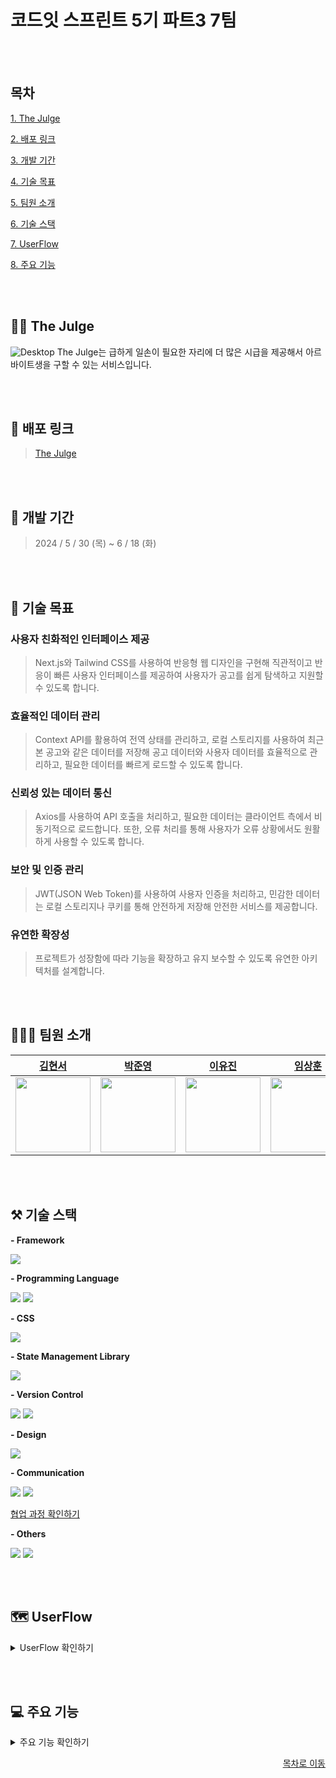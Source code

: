# 코드잇 스프린트 5기 파트3 7팀
<br><br>
## 목차
[1. The Julge](#-the-julge)

[2. 배포 링크](#-배포-링크)

[3. 개발 기간](#-개발-기간)

[4. 기술 목표](#-기술-목표)

[5. 팀원 소개](#-팀원-소개)

[6. 기술 스택](#-기술-스택)

[7. UserFlow](#-userflow)

[8. 주요 기능](#-주요-기능)

<br><br>
## 🧑‍🍳 The Julge
![Desktop](https://github.com/jose0229/the-julge/assets/109906670/43c44751-5d1c-48cf-ad2c-1c71edb5f2fa)
The Julge는 급하게 일손이 필요한 자리에 더 많은 시급을 제공해서 아르바이트생을 구할 수 있는 서비스입니다.

<br><br>
## 🔗 배포 링크
> [The Julge](https://main--the-julge-5-7.netlify.app/notice-list)

<br><br>
## 📅 개발 기간
> 2024 / 5 / 30 (목) ~ 6 / 18 (화)

<br><br>
## 🚩 기술 목표

### 사용자 친화적인 인터페이스 제공
> Next.js와 Tailwind CSS를 사용하여 반응형 웹 디자인을 구현해 직관적이고 반응이 빠른 사용자 인터페이스를 제공하여 사용자가 공고를 쉽게 탐색하고 지원할 수 있도록 합니다.

### 효율적인 데이터 관리
> Context API를 활용하여 전역 상태를 관리하고, 로컬 스토리지를 사용하여 최근 본 공고와 같은 데이터를 저장해 공고 데이터와 사용자 데이터를 효율적으로 관리하고, 필요한 데이터를 빠르게 로드할 수 있도록 합니다.

### 신뢰성 있는 데이터 통신
> Axios를 사용하여 API 호출을 처리하고, 필요한 데이터는 클라이언트 측에서 비동기적으로 로드합니다. 또한, 오류 처리를 통해 사용자가 오류 상황에서도 원활하게 사용할 수 있도록 합니다.

### 보안 및 인증 관리
> JWT(JSON Web Token)를 사용하여 사용자 인증을 처리하고, 민감한 데이터는 로컬 스토리지나 쿠키를 통해 안전하게 저장해 안전한 서비스를 제공합니다.

### 유연한 확장성
> 프로젝트가 성장함에 따라 기능을 확장하고 유지 보수할 수 있도록 유연한 아키텍처를 설계합니다.

<br><br>
## 🧑‍🤝‍🧑 팀원 소개

|[김현서](https://github.com/hyunseo11)|[박준영](https://github.com/JunYoungee)|[이유진](https://github.com/newjinlee)|[임상훈](https://github.com/jose0229)|[전유민](https://github.com/JeonYumin94)|
|----|----|----|----|----|
|<img src="https://github.com/jose0229/the-julge/assets/109906670/4c2ae408-83cf-4010-a4f5-6c2825612cbe.png" height="120"/>|<img src="https://github.com/jose0229/the-julge/assets/109906670/296b74f1-b752-43af-b350-e8dbdad27185.png" height="120"/>|<img src="https://github.com/jose0229/the-julge/assets/109906670/c0908c56-ff86-47b5-b35c-1513f83a456b.png" height="120"/>|<img src="https://github.com/jose0229/the-julge/assets/109906670/0a0d04ab-313b-49e8-b73b-d6f595df25ec.png" height="120"/>|<img src="https://github.com/jose0229/the-julge/assets/109906670/86ab5964-47c8-407b-8e80-97c413c532fe.png" height="120"/>|

<br><br>
## ⚒️ 기술 스택

**- Framework**

<img src="https://img.shields.io/badge/react-61DAFB?style=for-the-badge&logo=react&logoColor=black">

**- Programming Language** 

<img src="https://img.shields.io/badge/next.js-000000?style=for-the-badge&logo=nextdotjs&logoColor=white">
<img src="https://img.shields.io/badge/typescript-3178C6?style=for-the-badge&logo=typescript&logoColor=white"> 

**- CSS** 

<img src="https://img.shields.io/badge/tailwindcss-06B6D4?style=for-the-badge&logo=tailwindcss&logoColor=white"> 

**- State Management Library** 

<img src="https://img.shields.io/badge/axios-5A29E4?style=for-the-badge&logo=axios&logoColor=white"> 

**- Version Control** 

<img src="https://img.shields.io/badge/github-181717?style=for-the-badge&logo=github&logoColor=white">
<img src="https://img.shields.io/badge/git-F05032?style=for-the-badge&logo=git&logoColor=white"> 

**- Design** 

<img src="https://img.shields.io/badge/figma-F24E1E?style=for-the-badge&logo=figma&logoColor=white"> 

**- Communication** 

<img src="https://img.shields.io/badge/notion-000000?style=for-the-badge&logo=notion&logoColor=white">
<img src="https://img.shields.io/badge/discord-5865F2?style=for-the-badge&logo=discord&logoColor=white">

[협업 과정 확인하기](https://typhoon-need-dad.notion.site/e9ffedec95e04d3e9618407a3274b364?v=339c3c0e53524f0e87f662e0cec4a083&pvs=74) 

**- Others** 

<img src="https://img.shields.io/badge/eslint-4B32C3?style=for-the-badge&logo=eslint&logoColor=white">
<img src="https://img.shields.io/badge/prettier-F7B93E?style=for-the-badge&logo=prettier&logoColor=white"> 

<br><br>
## 🗺️ UserFlow
<details>
<summary> UserFlow 확인하기 </summary><br>
<img src="https://github.com/jose0229/the-julge/assets/109906670/82dd3612-7fad-4f85-a03c-1699894a3c05.png" width="800"/></details>

<br><br>
## 💻 주요 기능
<details>
  <summary>주요 기능 확인하기</summary>
  
  ### 상단 네비게이션바

- 사장님 이메일로 로그인하면 오른쪽 상단은 '내 가게' 버튼, 알바님 이메일로 로그인하면 오른쪽 상단에 '내 프로필' 버튼 생성
- 오른쪽 '내 프로필' 버튼을 누르면 내 프로필 페이지로 이동
- '로그아웃' 버튼을 클릭하면 공고 리스트 페이지로 이동
- '알람' 버튼을 클릭하면 나에게 온 알림 확인
- 검색창에서 검색어를 입력하고 '엔터키'를 누르면 가게 이름에 검색어가 포함된 공고만 보여줌

### 로그인 페이지

- '로고 버튼'을 클릭하면 공고 리스트 페이지로 이동
- '회원가입하기' 버튼을 클릭하면 회원가입 페이지로 이동
- 유효한 이메일과 비밀번호를 입력하고 '로그인' 버튼을 클릭하면 공고 리스트 페이지로 이동
- 로그인 페이지에는 네비게이션바가 없음
- 비밀번호가 틀릴 경우 “비밀번호가 일치하지 않습니다.” 경고 창을 보여줌
- 이메일 input에서 focus out 일 때, 값이 이메일 형식이 아닐 경우 input에 빨강색 테두리와 아래에 “이메일 형식으로 작성해 주세요.” 빨강색 에러 메시지 표시
- 비밀번호 input에서 focus out 일 때, 비밀번호 길이가 8자 미만일때 input에 빨강색 테두리와 아래에 “8자 이상 작성해 주세요.” 빨강색 에러 메시지 표시
- 로그인 성공 시 엑세스 토큰 발급

### 회원가입 페이지

- '로고 버튼'을 클릭하면 공고 리스트 페이지로 이동
- '로그인하기' 버튼을 클릭하면 로그인 페이지로 이동
- 이메일 input에서 focus out 일 때, 값이 이메일 형식이 아닐 경우 이메일 input에 빨강색 테두리와 아래에 “이메일 형식으로 작성해 주세요.” 빨강색 에러 메시지 표시
- 비밀번호 input에서 focus out 일 때 비밀번호 input 값 길이가 8자 이상이 아닐 경우 비밀번호 input에 빨강색 테두리와 아래에 “8자 이상 입력해주세요.” 빨강색 에러 메시지 표시
- 비밀번호 확인 input에서 focus out 일 때 비밀번호 input 값과 비밀번호 확인 input 값이 다를 경우 비밀번호 확인 input에 빨강색 테두리와 아래에 “비밀번호가 일치하지 않습니다.” 빨강색 에러 메시지 표시
- 중복되는 이메일로 회원가입 시도 시 '이미 사용 중인 이메일입니다' 모달창 표시
- 활성화된 '가입하기' 버튼을 누르면 “가입이 완료되었습니다” alert 창을 보여주고 로그인 페이지로 이동

### 사장님 (내 가게)

- '로고 버튼'을 클릭하면 공고 리스트 페이지로 이동
- 내 가게 개수는 1개로 한정
- '가게 등록하기' 버튼 클릭 시 가게 정보 등록 페이지로 이동

### 사장님 (가게 정보 등록)

- '로고 버튼'을 클릭하면 공고 리스트 페이지로 이동
- '등록하기' 버튼을 클릭하면 가게 등록이 완료되고 “등록이 완료되었습니다.” alert 창 표시
- '확인' 버튼을 누르면 가게 정보 상세 페이지로 이동
- 주소 영역은 input으로 진행하거나 분류와 동일한 드롭다운으로 진행 가능
- 주소 제한
    - “서울시 종로구 | 서울시 중구 | 서울시 용산구 | 서울시 성동구 | 서울시 광진구 | 서울시 동대문구 | 서울시 중랑구 | 서울시 성북구 | 서울시 강북구 | 서울시 도봉구 | 서울시 노원구 | 서울시 은평구 | 서울시 서대문구 | 서울시 마포구 | 서울시 양천구 | 서울시 강서구 | 서울시 구로구 | 서울시 금천구 | 서울시 영등포구 | 서울시 동작구 | 서울시 관악구 | 서울시 서초구 | 서울시 강남구 | 서울시 송파구 | 서울시 강동구”로 제한
- 분류 선택지 제한
    - “한식 | 중식 | 일식 | 양식 | 분식 | 카페 | 편의점 | 기타” 중 선택 가능

### 사장님 (가게 정보 편집)

- '로고 버튼'을 클릭하면 공고 리스트 페이지로 이동
- '완료' 버튼 클릭 시 가게 정보 수정이 완료되고 “수정이 완료되었습니다.” alert 창 표시

### 사장님 (가게 정보 상세)

- '로고 버튼'을 클릭하면 공고 리스트 페이지로 이동
- '편집하기' 버튼을 누르면 가게 정보 편집하기 페이지로 이동
- '공고 등록하기' 버튼을 클릭하면 공고 등록하기 페이지로 이동

### 사장님 (공고 등록)

- '로고 버튼'을 클릭하면 공고 리스트 페이지로 이동
- '등록하기' 버튼을 누르면 공고가 등록되고 '등록이 완료되었습니다.' alert 창 표시
- '확인' 버튼을 누르면 공고 상세 페이지로 이동

### 사장님 (공고 상세)

- '로고 버튼'을 클릭하면 공고 리스트 페이지로 이동
- '공고 편집하기' 버튼을 누르면 공고 편집하기 페이지로 이동
- '거절하기' 버튼을 클릭하면 alert 창이 뜨고 신청 거절
- '승인하기' 버튼을 클릭하면 alert 창이 뜨고 신청 승인

### 알바님 (내 프로필 상세)

- '내 프로필 등록하기' 버튼을 클릭하면 내 프로필 등록하기 페이지로 이동
- '편집하기' 버튼을 클릭하여 내 프로필 수정 가능
- '공고 보러가기' 버튼을 누르면 공고 리스트 페이지로 이동
- 신청 내역이 없다면 공고 보러가기 버튼 표시
- 신청 내역이 있다면 결과를 페이지네이션으로 표시
- 오른쪽 상단 '알림' 버튼을 누르면 신청 결과 확인

### 알바님 (내 프로필 등록)

- '등록하기' 버튼을 누르면 “등록이 완료되었습니다.” alert 창 표시
- '확인' 버튼을 누르면 프로필 등록 완료

### 공고 리스트

- '로고 버튼'을 클릭하면 공고 리스트 페이지로 이동
- 공고 카드를 클릭하면 해당 공고 상세 페이지로 이동
- 맞춤 공고는 주소를 기준으로 설정
- 공고 정렬 기준은 마감임박순, 시급 많은 순, 시간 적은 순, 가나다순으로 설정
- 전체 공고는 페이지네이션으로 구현
- 상세 필터
    - 상세 필터 괄호 안의 숫자는 위치에서 선택한 개수 + 시작일 설정 유무 + 금액 설정 유무
    - '적용하기' 버튼을 누르면 선택한 필터 적용
    - '초기화' 버튼을 누르면 선택한 필터 내용 초기화

### 공고 상세

- '로고 버튼'을 클릭하면 공고 리스트 페이지로 이동
- '신청하기' 버튼을 누르면 프로필 등록이 되어있지 않을 경우 ”내 프로필을 먼저 등록해 주세요.” alert 창 표시 후 '확인' 버튼 클릭 시 프로필 등록 페이지로 이동
- '신청하기' 버튼을 누르면 프로필 등록이 되어있을 경우 신청 완료
- 이미 신청한 공고에서 '취소하기' 버튼 클릭 시 “신청을 취소하시겠어요?” alert 창 표시 후 '취소하기' 버튼 클릭 시 지원 취소 후 '신청하기' 버튼으로 변경
- 공고 타입
    - 구인하지 못했지만, 공고 기간이 지난 경우 지난 공고로 설정
    - 지정한 구인이 모집 완료된 경우 마감 완료로 설정
- 최근에 본 공고
    - 최신 순으로 최대 6개까지 표시
    - 6개를 초과할 경우 가장 과거의 공고 미표시
    - 최근에 본 공고를 위한 별도 API는 없으며, 브라우저 저장소 활용
</details>

<div align="right">
  
  [목차로 이동](#목차)
  
</div>

